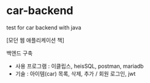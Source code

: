 # car-backend
test for car backend with java

[모던 웹 애플리케이션 책]

백엔드 구축
- 사용 프로그램 : 이클립스, heisSQL, postman, mariadb
- 기술 : 아이템(car) 목록, 삭제, 추가 / 회원 로그인, jwt
